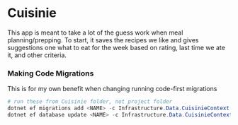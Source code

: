 # Cuisinie

This app is meant to take a lot of the guess work when meal planning/prepping. To start, it saves the recipes we like and gives suggestions one what to eat for the week based on rating, last time we ate it, and other criteria.

### Making Code Migrations
This is for my own benefit when changing running code-first migrations

```powershell
# run these from Cuisinie folder, not project folder
dotnet ef migrations add <NAME> -c Infrastructure.Data.CuisinieContext -p Infrastructure -s API -o Data/Migrations
dotnet ef database update <NAME> -c Infrastructure.Data.CuisinieContext -p Infrastructure -s API
```